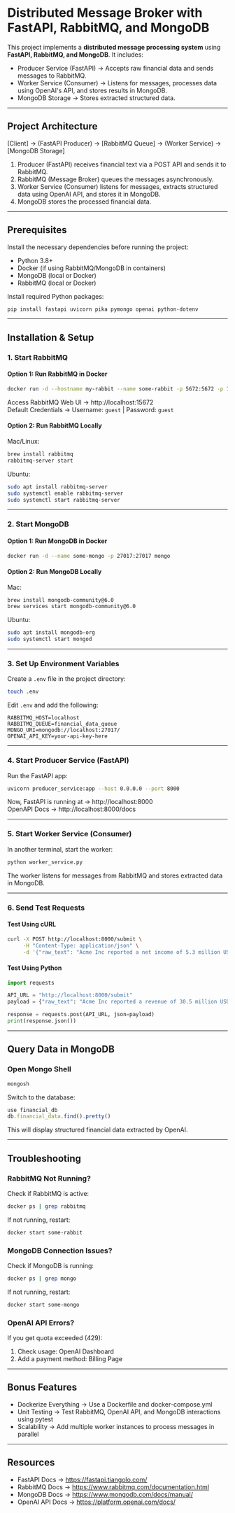 # Distributed Message Broker with FastAPI, RabbitMQ, and MongoDB

This project implements a **distributed message processing system** using **FastAPI, RabbitMQ, and MongoDB**. It includes:
- Producer Service (FastAPI) → Accepts raw financial data and sends messages to RabbitMQ.
- Worker Service (Consumer) → Listens for messages, processes data using OpenAI's API, and stores results in MongoDB.
- MongoDB Storage → Stores extracted structured data.

---

## Project Architecture  
[Client] → (FastAPI Producer) → [RabbitMQ Queue] → (Worker Service) → [MongoDB Storage]  

1. Producer (FastAPI) receives financial text via a POST API and sends it to RabbitMQ.  
2. RabbitMQ (Message Broker) queues the messages asynchronously.  
3. Worker Service (Consumer) listens for messages, extracts structured data using OpenAI API, and stores it in MongoDB.  
4. MongoDB stores the processed financial data.  

---

## Prerequisites  

Install the necessary dependencies before running the project:  
- Python 3.8+  
- Docker (if using RabbitMQ/MongoDB in containers)  
- MongoDB (local or Docker)  
- RabbitMQ (local or Docker)  

Install required Python packages:  
```sh
pip install fastapi uvicorn pika pymongo openai python-dotenv
```

---

## Installation & Setup  

### 1. Start RabbitMQ  

#### Option 1: Run RabbitMQ in Docker  
```sh
docker run -d --hostname my-rabbit --name some-rabbit -p 5672:5672 -p 15672:15672 rabbitmq:3-management
```  
Access RabbitMQ Web UI → http://localhost:15672  
Default Credentials → Username: `guest` | Password: `guest`  

#### Option 2: Run RabbitMQ Locally  

Mac/Linux:  
```sh
brew install rabbitmq
rabbitmq-server start
```  
Ubuntu:  
```sh
sudo apt install rabbitmq-server
sudo systemctl enable rabbitmq-server
sudo systemctl start rabbitmq-server
```  

---

### 2. Start MongoDB  

#### Option 1: Run MongoDB in Docker  
```sh
docker run -d --name some-mongo -p 27017:27017 mongo
```  

#### Option 2: Run MongoDB Locally  

Mac:  
```sh
brew install mongodb-community@6.0
brew services start mongodb-community@6.0
```  
Ubuntu:  
```sh
sudo apt install mongodb-org
sudo systemctl start mongod
```  

---

### 3. Set Up Environment Variables  

Create a `.env` file in the project directory:  
```sh
touch .env
```  
Edit `.env` and add the following:  
```
RABBITMQ_HOST=localhost
RABBITMQ_QUEUE=financial_data_queue
MONGO_URI=mongodb://localhost:27017/
OPENAI_API_KEY=your-api-key-here
```

---

### 4. Start Producer Service (FastAPI)  

Run the FastAPI app:  
```sh
uvicorn producer_service:app --host 0.0.0.0 --port 8000
```  
Now, FastAPI is running at → http://localhost:8000  
OpenAPI Docs → http://localhost:8000/docs  

---

### 5. Start Worker Service (Consumer)  

In another terminal, start the worker:  
```sh
python worker_service.py
```  
The worker listens for messages from RabbitMQ and stores extracted data in MongoDB.  

---

### 6. Send Test Requests  

#### Test Using cURL  
```sh
curl -X POST http://localhost:8000/submit \
     -H "Content-Type: application/json" \
     -d '{"raw_text": "Acme Inc reported a net income of 5.3 million USD for Q1 2024."}'
```  

#### Test Using Python  
```python
import requests

API_URL = "http://localhost:8000/submit"
payload = {"raw_text": "Acme Inc reported a revenue of 30.5 million USD for Q3 2024."}

response = requests.post(API_URL, json=payload)
print(response.json())
```

---

## Query Data in MongoDB  

### Open Mongo Shell  
```sh
mongosh
```  
Switch to the database:  
```js
use financial_db
db.financial_data.find().pretty()
```  
This will display structured financial data extracted by OpenAI.  

---

## Troubleshooting  

### RabbitMQ Not Running?  
Check if RabbitMQ is active:  
```sh
docker ps | grep rabbitmq
```  
If not running, restart:  
```sh
docker start some-rabbit
```  

### MongoDB Connection Issues?  
Check if MongoDB is running:  
```sh
docker ps | grep mongo
```  
If not running, restart:  
```sh
docker start some-mongo
```  

### OpenAI API Errors?  
If you get quota exceeded (429):  
1. Check usage: OpenAI Dashboard  
2. Add a payment method: Billing Page  

---

## Bonus Features  

- Dockerize Everything → Use a Dockerfile and docker-compose.yml  
- Unit Testing → Test RabbitMQ, OpenAI API, and MongoDB interactions using pytest  
- Scalability → Add multiple worker instances to process messages in parallel  

---

## Resources  

- FastAPI Docs → https://fastapi.tiangolo.com/  
- RabbitMQ Docs → https://www.rabbitmq.com/documentation.html  
- MongoDB Docs → https://www.mongodb.com/docs/manual/  
- OpenAI API Docs → https://platform.openai.com/docs/  

